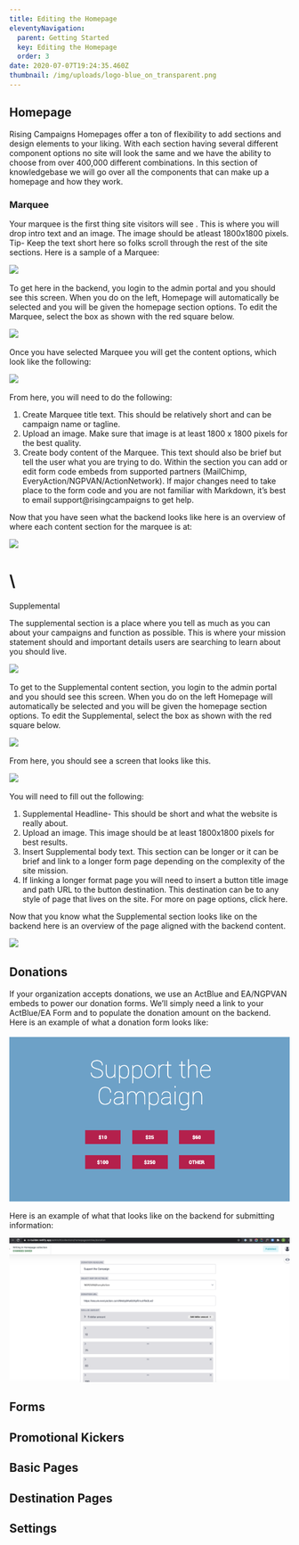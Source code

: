 ```yaml
---
title: Editing the Homepage
eleventyNavigation:
  parent: Getting Started
  key: Editing the Homepage
  order: 3
date: 2020-07-07T19:24:35.460Z
thumbnail: /img/uploads/logo-blue_on_transparent.png
---
```

## Homepage

Rising Campaigns Homepages offer a ton of flexibility to add sections and design elements to your liking. With each section having several different component options no site will look the same and we have the ability to choose from over 400,000 different combinations.  In this section of knowledgebase we will go over all the components that can make up a homepage and how they work. 

### Marquee

Your marquee is the first thing site visitors will see . This is where you will drop intro text and an image. The image should be atleast 1800x1800 pixels. Tip- Keep the text short here so folks scroll through the rest of the site sections. Here is a sample of a Marquee:

![](https://lh4.googleusercontent.com/ZfLRdAfc3arqZ75Mzw_YO1koA_HHqn2gHgT3GEcEydZ3qgwgz22yvsTiBvaTxOfddn_qNMKTbneAuFTx0lhC1dIy1w843i9LQerpGGSme7Hq4dRUvB7ipYrwh58e4GOh6ar5J0x8)

To get here in the backend, you login to the admin portal and you should see this screen. When you do on the left, Homepage will automatically be selected and you will be given the homepage section options. To edit the Marquee, select the box as shown with the red square below.

![](https://lh3.googleusercontent.com/eBC8tP1HGl31yWDKrkMWM9lJ9WVt57-9NU-mxHUihPEK45juMsLDFh41b7zJZClgSNEWGZtjKd_EbOIVzo5XXmbXu7Qeq2LFBP4ki5lZDrBsiLbqM0biGrFfYobirbS-dDUSE-yR)

Once you have selected Marquee you will get the content options, which look like the following:

![](https://lh6.googleusercontent.com/p4Q6noaJICRFJPJuT9b_HXS1S2pd0qjPiuvC2bBq_N4qN0anf-KApvrRUTvQga7xr7yoWwOm0505Xdkfb5Pj8C-IJxTdmlH9ypS0D61b2bTDJrYCgA5_inWM8HR71MxEX4z-YEK_)

From here, you will need to do the following:

1. Create Marquee title text. This should be relatively short and can be campaign name or tagline.
2. Upload an image. Make sure that image is at least 1800 x 1800 pixels for the best quality.
3. Create body content of the Marquee. This text should also be brief but tell the user what you are trying to do. Within the section you can add or edit form code embeds from supported partners (MailChimp, EveryAction/NGPVAN/ActionNetwork). If major changes need to take place to the form code and you are not familiar with Markdown, it’s best to email support@risingcampaigns to get help.

Now that you have seen what the backend looks like here is an overview of where each content section for the marquee is at:

![](https://lh4.googleusercontent.com/F7Su5s3goPvaTakO06vujraWmXD-b-FAZpECSrHrICm6xD_27Xk-iWWeZ3aNVKnByOgjB1_Fz1CuLhanBBKTTCrjdqoZlrwtDB-bZdwIWQTtJBPOwGB_SokQxeRtSOdQGVPUX5Cj)

# \

Supplemental

The supplemental section is a place where you tell as much as you can about your campaigns and function as possible. This is where your mission statement should and important details users are searching to learn about you should live.

![](https://lh6.googleusercontent.com/S70xgo5JAE7yKgf-39Y9O0KmXTVqsgeadPCG0REkwVf12iP04j3bKse9t_h46zBiiC_humJu-8qh2ZYgYrhpoJAImgqE-UrVj-EZvsaHRhjCjEI1MhxOOgNcNtxrPe-IikPR4XwS)

To get to the Supplemental content section, you login to the admin portal and you should see this screen. When you do on the left Homepage will automatically be selected and you will be given the homepage section options. To edit the Supplemental, select the box as shown with the red square below.

![](https://lh5.googleusercontent.com/FmFcK8yEv1Trj87j5Gj8CKQPE5bDvL5JBgpEG2QVbbwanYF5fmIad-qHifIMPC6KQnoCu8HOTfvN6sApp8sI3MORKoDLovpvGu2lx7wfnWoWYxWa6HAv_se-osflYzRjUYw2P-4y)

From here, you should see a screen that looks like this.

![](https://lh3.googleusercontent.com/heqzEaJF6fswcT6YF45ZW93y2QCOPjqk3u682n4c2NVUei-lsQskbPIDsSo0KAsu7sRBvWLeHkkQ8_oZGX-PiN3Hi0HAM_v1i0tyrIx26jIFY36CmkszddtqfFsAOrL4WHcE0rU6)

You will need to fill out the following:

1. Supplemental Headline- This should be short and what the website is really about.
2. Upload an image. This image should be at least 1800x1800 pixels for best results.
3. Insert Supplemental body text. This section can be longer or it can be brief and link to a longer form page depending on the complexity of the site mission.
4. If linking a longer format page you will need to insert a button title image and path URL to the button destination. This destination can be to any style of page that lives on the site. For more on page options, click here.

Now that you know what the Supplemental section looks like on the backend here is an overview of the page aligned with the backend content.

![](https://lh5.googleusercontent.com/2YRe5N-Din3ENriCMp3fCIu7tpbFWpXM78MnygWAbZdpvyvQxha9Ls55FyJPVrKwRESMR1rJzmlV96HDvK2PJ7ygkLa08ZiVYdh5Noy6zjLCgvATVzJek_YzImkaX_oHkCZLjnUf)

## Donations

If your organization accepts donations, we use an ActBlue and EA/NGPVAN embeds to power our donation forms. We’ll simply need a link to your ActBlue/EA Form and to populate the donation amount on the backend. Here is an example of what a donation form looks like:

![](/img/uploads/screen-shot-2020-07-16-at-4.24.20-pm.png)



Here is an example of what that looks like on the backend for submitting information:

![](/img/uploads/screen-shot-2020-07-16-at-4.22.32-pm.png)



## Forms



## Promotional Kickers

## Basic Pages

## Destination Pages

## Settings